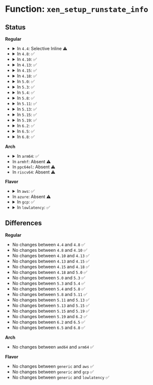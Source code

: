 # Function: <code>xen_setup_runstate_info</code>

## Status
<b>Regular</b>
<ul>
<li>
<details>
<summary>In <code>4.4</code>: Selective Inline ⚠️</summary>

```c
void xen_setup_runstate_info(int cpu);
```

**Collision:** Unique Global

**Inline:** Selective

**Transformation:** False

**Instances:**

```
In arch/x86/xen/time.c (ffffffff81023910)
Location: arch/x86/xen/time.c:104
Inline: True
Direct callers:
  - arch/x86/xen/enlighten.c:xen_vcpu_restore
  - arch/x86/xen/enlighten.c:xen_vcpu_restore
  - arch/x86/xen/enlighten.c:xen_start_kernel
  - arch/x86/xen/time.c:xen_hvm_setup_cpu_clockevents
  - arch/x86/xen/time.c:xen_time_init
  - arch/x86/xen/suspend.c:xen_arch_post_suspend
  - arch/x86/xen/smp.c:xen_cpu_up
```
**Symbols:**

```
ffffffff81023910-ffffffff81023967: xen_setup_runstate_info (STB_GLOBAL)
```
</details>
</li>
<li>
<details>
<summary>In <code>4.8</code>: ✅</summary>

```c
void xen_setup_runstate_info(int cpu);
```

**Collision:** Unique Global

**Inline:** No

**Transformation:** False

**Instances:**

```
In drivers/xen/time.c (ffffffff81518070)
Location: drivers/xen/time.c:91
Inline: False
Direct callers:
  - arch/x86/xen/enlighten.c:xen_start_kernel
  - arch/x86/xen/enlighten.c:xen_vcpu_restore
  - arch/x86/xen/enlighten.c:xen_vcpu_restore
  - arch/x86/xen/time.c:xen_hvm_setup_cpu_clockevents
  - arch/x86/xen/time.c:xen_time_init
  - arch/x86/xen/suspend.c:xen_arch_post_suspend
  - arch/x86/xen/smp.c:xen_cpu_up
```
**Symbols:**

```
ffffffff81518070-ffffffff815180da: xen_setup_runstate_info (STB_GLOBAL)
```
</details>
</li>
<li>
<details>
<summary>In <code>4.10</code>: ✅</summary>

```c
void xen_setup_runstate_info(int cpu);
```

**Collision:** Unique Global

**Inline:** No

**Transformation:** False

**Instances:**

```
In drivers/xen/time.c (ffffffff81544580)
Location: drivers/xen/time.c:91
Inline: False
Direct callers:
  - arch/x86/xen/enlighten.c:xen_start_kernel
  - arch/x86/xen/enlighten.c:xen_vcpu_restore
  - arch/x86/xen/enlighten.c:xen_vcpu_restore
  - arch/x86/xen/time.c:xen_hvm_setup_cpu_clockevents
  - arch/x86/xen/time.c:xen_time_init
  - arch/x86/xen/suspend.c:xen_arch_post_suspend
  - arch/x86/xen/smp.c:xen_cpu_up
```
**Symbols:**

```
ffffffff81544580-ffffffff815445ea: xen_setup_runstate_info (STB_GLOBAL)
```
</details>
</li>
<li>
<details>
<summary>In <code>4.13</code>: ✅</summary>

```c
void xen_setup_runstate_info(int cpu);
```

**Collision:** Unique Global

**Inline:** No

**Transformation:** False

**Instances:**

```
In drivers/xen/time.c (ffffffff81558410)
Location: drivers/xen/time.c:91
Inline: False
Direct callers:
  - arch/x86/xen/enlighten.c:xen_vcpu_restore
  - arch/x86/xen/time.c:xen_hvm_setup_cpu_clockevents
  - arch/x86/xen/time.c:xen_time_init
  - arch/x86/xen/enlighten_pv.c:xen_start_kernel
  - arch/x86/xen/smp_pv.c:xen_pv_cpu_up
```
**Symbols:**

```
ffffffff81558410-ffffffff8155847a: xen_setup_runstate_info (STB_GLOBAL)
```
</details>
</li>
<li>
<details>
<summary>In <code>4.15</code>: ✅</summary>

```c
void xen_setup_runstate_info(int cpu);
```

**Collision:** Unique Global

**Inline:** No

**Transformation:** False

**Instances:**

```
In drivers/xen/time.c (ffffffff815bc7c0)
Location: drivers/xen/time.c:160
Inline: False
Direct callers:
  - arch/x86/xen/enlighten.c:xen_vcpu_restore
  - arch/x86/xen/time.c:xen_hvm_setup_cpu_clockevents
  - arch/x86/xen/time.c:xen_time_init
  - arch/x86/xen/enlighten_pv.c:xen_start_kernel
  - arch/x86/xen/smp_pv.c:xen_pv_cpu_up
```
**Symbols:**

```
ffffffff815bc7c0-ffffffff815bc82a: xen_setup_runstate_info (STB_GLOBAL)
```
</details>
</li>
<li>
<details>
<summary>In <code>4.18</code>: ✅</summary>

```c
void xen_setup_runstate_info(int cpu);
```

**Collision:** Unique Global

**Inline:** No

**Transformation:** False

**Instances:**

```
In drivers/xen/time.c (ffffffff815f4e20)
Location: drivers/xen/time.c:160
Inline: False
Direct callers:
  - arch/x86/xen/enlighten.c:xen_vcpu_restore
  - arch/x86/xen/time.c:xen_hvm_setup_cpu_clockevents
  - arch/x86/xen/time.c:xen_time_init
  - arch/x86/xen/enlighten_pv.c:xen_start_kernel
  - arch/x86/xen/smp_pv.c:xen_pv_cpu_up
```
**Symbols:**

```
ffffffff815f4e20-ffffffff815f4e8a: xen_setup_runstate_info (STB_GLOBAL)
```
</details>
</li>
<li>
<details>
<summary>In <code>5.0</code>: ✅</summary>

```c
void xen_setup_runstate_info(int cpu);
```

**Collision:** Unique Global

**Inline:** No

**Transformation:** False

**Instances:**

```
In drivers/xen/time.c (ffffffff8160fc80)
Location: drivers/xen/time.c:160
Inline: False
Direct callers:
  - arch/x86/xen/enlighten.c:xen_vcpu_restore
  - arch/x86/xen/time.c:xen_hvm_setup_cpu_clockevents
  - arch/x86/xen/time.c:xen_time_init
  - arch/x86/xen/enlighten_pv.c:xen_start_kernel
  - arch/x86/xen/smp_pv.c:xen_pv_cpu_up
```
**Symbols:**

```
ffffffff8160fc80-ffffffff8160fcea: xen_setup_runstate_info (STB_GLOBAL)
```
</details>
</li>
<li>
<details>
<summary>In <code>5.3</code>: ✅</summary>

```c
void xen_setup_runstate_info(int cpu);
```

**Collision:** Unique Global

**Inline:** No

**Transformation:** False

**Instances:**

```
In drivers/xen/time.c (ffffffff81643ab0)
Location: drivers/xen/time.c:160
Inline: False
Direct callers:
  - arch/x86/xen/enlighten.c:xen_vcpu_restore
  - arch/x86/xen/time.c:xen_hvm_setup_cpu_clockevents
  - arch/x86/xen/time.c:xen_time_init
  - arch/x86/xen/enlighten_pv.c:xen_start_kernel
```
**Symbols:**

```
ffffffff81643ab0-ffffffff81643b1a: xen_setup_runstate_info (STB_GLOBAL)
```
</details>
</li>
<li>
<details>
<summary>In <code>5.4</code>: ✅</summary>

```c
void xen_setup_runstate_info(int cpu);
```

**Collision:** Unique Global

**Inline:** No

**Transformation:** False

**Instances:**

```
In drivers/xen/time.c (ffffffff81666060)
Location: drivers/xen/time.c:160
Inline: False
Direct callers:
  - arch/x86/xen/enlighten.c:xen_vcpu_restore
  - arch/x86/xen/time.c:xen_hvm_setup_cpu_clockevents
  - arch/x86/xen/time.c:xen_time_init
  - arch/x86/xen/enlighten_pv.c:xen_start_kernel
```
**Symbols:**

```
ffffffff81666060-ffffffff816660ca: xen_setup_runstate_info (STB_GLOBAL)
```
</details>
</li>
<li>
<details>
<summary>In <code>5.8</code>: ✅</summary>

```c
void xen_setup_runstate_info(int cpu);
```

**Collision:** Unique Global

**Inline:** No

**Transformation:** False

**Instances:**

```
In drivers/xen/time.c (ffffffff817157a0)
Location: drivers/xen/time.c:160
Inline: False
Direct callers:
  - arch/x86/xen/enlighten.c:xen_vcpu_restore
  - arch/x86/xen/time.c:xen_hvm_setup_cpu_clockevents
  - arch/x86/xen/time.c:xen_time_init
  - arch/x86/xen/enlighten_pv.c:xen_start_kernel
```
**Symbols:**

```
ffffffff817157a0-ffffffff81715808: xen_setup_runstate_info (STB_GLOBAL)
```
</details>
</li>
<li>
<details>
<summary>In <code>5.11</code>: ✅</summary>

```c
void xen_setup_runstate_info(int cpu);
```

**Collision:** Unique Global

**Inline:** No

**Transformation:** False

**Instances:**

```
In drivers/xen/time.c (ffffffff81732170)
Location: drivers/xen/time.c:160
Inline: False
Direct callers:
  - arch/x86/xen/enlighten.c:xen_vcpu_restore
  - arch/x86/xen/time.c:xen_hvm_setup_cpu_clockevents
  - arch/x86/xen/time.c:xen_time_init
  - arch/x86/xen/enlighten_pv.c:xen_start_kernel
```
**Symbols:**

```
ffffffff81732170-ffffffff817321d8: xen_setup_runstate_info (STB_GLOBAL)
```
</details>
</li>
<li>
<details>
<summary>In <code>5.13</code>: ✅</summary>

```c
void xen_setup_runstate_info(int cpu);
```

**Collision:** Unique Global

**Inline:** No

**Transformation:** False

**Instances:**

```
In drivers/xen/time.c (ffffffff81715c40)
Location: drivers/xen/time.c:161
Inline: False
Direct callers:
  - arch/x86/xen/enlighten.c:xen_vcpu_restore
  - arch/x86/xen/time.c:xen_hvm_setup_cpu_clockevents
  - arch/x86/xen/time.c:xen_time_init
  - arch/x86/xen/enlighten_pv.c:xen_start_kernel
```
**Symbols:**

```
ffffffff81715c40-ffffffff81715ca8: xen_setup_runstate_info (STB_GLOBAL)
```
</details>
</li>
<li>
<details>
<summary>In <code>5.15</code>: ✅</summary>

```c
void xen_setup_runstate_info(int cpu);
```

**Collision:** Unique Global

**Inline:** No

**Transformation:** False

**Instances:**

```
In drivers/xen/time.c (ffffffff81792e60)
Location: drivers/xen/time.c:161
Inline: False
Direct callers:
  - arch/x86/xen/enlighten.c:xen_vcpu_restore
  - arch/x86/xen/time.c:xen_hvm_setup_cpu_clockevents
  - arch/x86/xen/time.c:xen_time_init
  - arch/x86/xen/enlighten_pv.c:xen_start_kernel
```
**Symbols:**

```
ffffffff81792e60-ffffffff81792f0c: xen_setup_runstate_info (STB_GLOBAL)
```
</details>
</li>
<li>
<details>
<summary>In <code>5.19</code>: ✅</summary>

```c
void xen_setup_runstate_info(int cpu);
```

**Collision:** Unique Global

**Inline:** No

**Transformation:** False

**Instances:**

```
In drivers/xen/time.c (ffffffff818cb7a0)
Location: drivers/xen/time.c:161
Inline: False
Direct callers:
  - arch/x86/xen/enlighten.c:xen_vcpu_restore
  - arch/x86/xen/time.c:xen_hvm_setup_cpu_clockevents
  - arch/x86/xen/time.c:xen_time_init
  - arch/x86/xen/enlighten_pv.c:xen_start_kernel
```
**Symbols:**

```
ffffffff818cb7a0-ffffffff818cb866: xen_setup_runstate_info (STB_GLOBAL)
```
</details>
</li>
<li>
<details>
<summary>In <code>6.2</code>: ✅</summary>

```c
void xen_setup_runstate_info(int cpu);
```

**Collision:** Unique Global

**Inline:** No

**Transformation:** False

**Instances:**

```
In drivers/xen/time.c (ffffffff81a1cb30)
Location: drivers/xen/time.c:161
Inline: False
Direct callers:
  - arch/x86/xen/enlighten.c:xen_vcpu_restore
  - arch/x86/xen/time.c:xen_hvm_setup_cpu_clockevents
  - arch/x86/xen/time.c:xen_time_init
  - arch/x86/xen/enlighten_pv.c:xen_start_kernel
```
**Symbols:**

```
ffffffff81a1cb30-ffffffff81a1cbf6: xen_setup_runstate_info (STB_GLOBAL)
```
</details>
</li>
<li>
<details>
<summary>In <code>6.5</code>: ✅</summary>

```c
void xen_setup_runstate_info(int cpu);
```

**Collision:** Unique Global

**Inline:** No

**Transformation:** False

**Instances:**

```
In drivers/xen/time.c (ffffffff81a65d30)
Location: drivers/xen/time.c:161
Inline: False
Direct callers:
  - arch/x86/xen/enlighten.c:xen_vcpu_restore
  - arch/x86/xen/time.c:xen_hvm_setup_cpu_clockevents
  - arch/x86/xen/time.c:xen_time_init
  - arch/x86/xen/enlighten_pv.c:xen_start_kernel
```
**Symbols:**

```
ffffffff81a65d30-ffffffff81a65df6: xen_setup_runstate_info (STB_GLOBAL)
```
</details>
</li>
<li>
<details>
<summary>In <code>6.8</code>: ✅</summary>

```c
void xen_setup_runstate_info(int cpu);
```

**Collision:** Unique Global

**Inline:** No

**Transformation:** False

**Instances:**

```
In drivers/xen/time.c (ffffffff81ab8590)
Location: drivers/xen/time.c:161
Inline: False
Direct callers:
  - arch/x86/xen/enlighten.c:xen_vcpu_restore
  - arch/x86/xen/time.c:xen_hvm_setup_cpu_clockevents
  - arch/x86/xen/time.c:xen_time_init
  - arch/x86/xen/enlighten_pv.c:xen_start_kernel
```
**Symbols:**

```
ffffffff81ab8590-ffffffff81ab8656: xen_setup_runstate_info (STB_GLOBAL)
```
</details>
</li>
</ul>
<b>Arch</b>
<ul>
<li>
<details>
<summary>In <code>arm64</code>: ✅</summary>

```c
void xen_setup_runstate_info(int cpu);
```

**Collision:** Unique Global

**Inline:** No

**Transformation:** False

**Instances:**

```
In drivers/xen/time.c (ffff80001082fbc8)
Location: drivers/xen/time.c:160
Inline: False
Direct callers:
  - arch/arm/xen/enlighten.c:xen_starting_cpu
```
**Symbols:**

```
ffff80001082fbc8-ffff80001082fc50: xen_setup_runstate_info (STB_GLOBAL)
```
</details>
</li>
<li>
In <code>armhf</code>: Absent ⚠️
</li>
<li>
In <code>ppc64el</code>: Absent ⚠️
</li>
<li>
In <code>riscv64</code>: Absent ⚠️
</li>
</ul>
<b>Flavor</b>
<ul>
<li>
<details>
<summary>In <code>aws</code>: ✅</summary>

```c
void xen_setup_runstate_info(int cpu);
```

**Collision:** Unique Global

**Inline:** No

**Transformation:** False

**Instances:**

```
In drivers/xen/time.c (ffffffff8162bd90)
Location: drivers/xen/time.c:186
Inline: False
Direct callers:
  - arch/x86/xen/enlighten.c:xen_vcpu_restore
  - arch/x86/xen/time.c:xen_hvm_setup_cpu_clockevents
  - arch/x86/xen/time.c:xen_time_init
  - arch/x86/xen/enlighten_pv.c:xen_start_kernel
```
**Symbols:**

```
ffffffff8162bd90-ffffffff8162bdfa: xen_setup_runstate_info (STB_GLOBAL)
```
</details>
</li>
<li>
In <code>azure</code>: Absent ⚠️
</li>
<li>
<details>
<summary>In <code>gcp</code>: ✅</summary>

```c
void xen_setup_runstate_info(int cpu);
```

**Collision:** Unique Global

**Inline:** No

**Transformation:** False

**Instances:**

```
In drivers/xen/time.c (ffffffff81659ea0)
Location: drivers/xen/time.c:160
Inline: False
Direct callers:
  - arch/x86/xen/enlighten.c:xen_vcpu_restore
  - arch/x86/xen/time.c:xen_hvm_setup_cpu_clockevents
  - arch/x86/xen/time.c:xen_time_init
  - arch/x86/xen/enlighten_pv.c:xen_start_kernel
```
**Symbols:**

```
ffffffff81659ea0-ffffffff81659f0a: xen_setup_runstate_info (STB_GLOBAL)
```
</details>
</li>
<li>
<details>
<summary>In <code>lowlatency</code>: ✅</summary>

```c
void xen_setup_runstate_info(int cpu);
```

**Collision:** Unique Global

**Inline:** No

**Transformation:** False

**Instances:**

```
In drivers/xen/time.c (ffffffff81674470)
Location: drivers/xen/time.c:160
Inline: False
Direct callers:
  - arch/x86/xen/enlighten.c:xen_vcpu_restore
  - arch/x86/xen/time.c:xen_hvm_setup_cpu_clockevents
  - arch/x86/xen/time.c:xen_time_init
  - arch/x86/xen/enlighten_pv.c:xen_start_kernel
```
**Symbols:**

```
ffffffff81674470-ffffffff816744da: xen_setup_runstate_info (STB_GLOBAL)
```
</details>
</li>
</ul>

## Differences
<b>Regular</b>
<ul>
<li>
No changes between <code>4.4</code> and <code>4.8</code> ✅
</li>
<li>
No changes between <code>4.8</code> and <code>4.10</code> ✅
</li>
<li>
No changes between <code>4.10</code> and <code>4.13</code> ✅
</li>
<li>
No changes between <code>4.13</code> and <code>4.15</code> ✅
</li>
<li>
No changes between <code>4.15</code> and <code>4.18</code> ✅
</li>
<li>
No changes between <code>4.18</code> and <code>5.0</code> ✅
</li>
<li>
No changes between <code>5.0</code> and <code>5.3</code> ✅
</li>
<li>
No changes between <code>5.3</code> and <code>5.4</code> ✅
</li>
<li>
No changes between <code>5.4</code> and <code>5.8</code> ✅
</li>
<li>
No changes between <code>5.8</code> and <code>5.11</code> ✅
</li>
<li>
No changes between <code>5.11</code> and <code>5.13</code> ✅
</li>
<li>
No changes between <code>5.13</code> and <code>5.15</code> ✅
</li>
<li>
No changes between <code>5.15</code> and <code>5.19</code> ✅
</li>
<li>
No changes between <code>5.19</code> and <code>6.2</code> ✅
</li>
<li>
No changes between <code>6.2</code> and <code>6.5</code> ✅
</li>
<li>
No changes between <code>6.5</code> and <code>6.8</code> ✅
</li>
</ul>
<b>Arch</b>
<ul>
<li>
No changes between <code>amd64</code> and <code>arm64</code> ✅
</li>
</ul>
<b>Flavor</b>
<ul>
<li>
No changes between <code>generic</code> and <code>aws</code> ✅
</li>
<li>
No changes between <code>generic</code> and <code>gcp</code> ✅
</li>
<li>
No changes between <code>generic</code> and <code>lowlatency</code> ✅
</li>
</ul>
